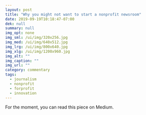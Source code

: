 ```yaml
---
layout: post
title: "Why you might not want to start a nonprofit newsroom"
date: 2019-09-19T10:18:47-07:00
dek: null
summary: null
img_opt: none
img_sml: /ui/img/320x256.jpg
img_med: /ui/img/640x512.jpg
img_lrg: /ui/img/800x640.jpg
img_xlg: /ui/img/1200x960.jpg
img_alt: ""
img_caption: ""
img_url: ""
category: commentary
tags: 
  - journalism
  - nonprofit
  - forprofit
  - innovation
---
```


For the moment, you can read this piece on Medium.
